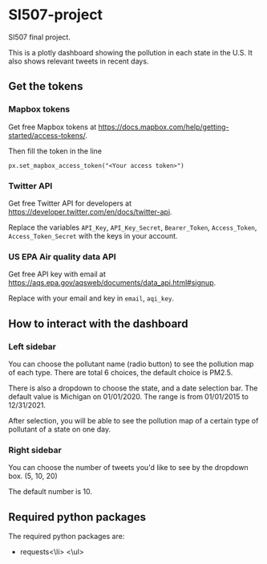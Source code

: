 # SI507-project
SI507 final project.

This is a plotly dashboard showing the pollution in each state in the U.S. It also shows relevant tweets in recent days.
## Get the tokens

### Mapbox tokens
Get free Mapbox tokens at https://docs.mapbox.com/help/getting-started/access-tokens/. 

Then fill the token in the line
  
    px.set_mapbox_access_token("<Your access token>")
### Twitter API
Get free Twitter API for developers at https://developer.twitter.com/en/docs/twitter-api.

Replace the variables `API_Key`, `API_Key_Secret`, `Bearer_Token`, `Access_Token`, `Access_Token_Secret` with the keys in your account.

### US EPA Air quality data API
Get free API key with email at https://aqs.epa.gov/aqsweb/documents/data_api.html#signup.

Replace with your email and key in `email`, `aqi_key`.

## How to interact with the dashboard
### Left sidebar
You can choose the pollutant name (radio button) to see the pollution map of each type. There are total 6 choices, the default choice is PM2.5.

There is also a dropdown to choose the state, and a date selection bar. The default value is Michigan on 01/01/2020. The range is from 01/01/2015 to 12/31/2021.

After selection, you will be able to see the pollution map of a certain type of pollutant of a state on one day.

### Right sidebar
You can choose the number of tweets you'd like to see by the dropdown box. (5, 10, 20)

The default number is 10.

## Required python packages
The required python packages are:
<ul>
  <li>requests<\li>
  <\ul>
